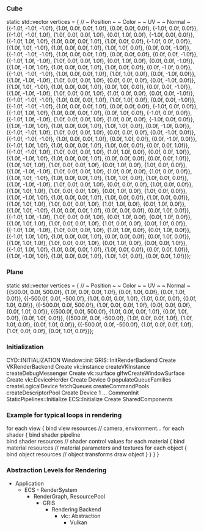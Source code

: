 ### Cube

static std::vector<Vertex> vertices = {
    //    ~ Position ~            ~ Color ~                ~ UV ~              ~ Normal ~
    {{-1.0f, -1.0f, -1.0f}, {1.0f, 0.0f, 0.0f, 1.0f}, {0.0f, 0.0f, 0.0f}, {-1.0f, 0.0f, 0.0f}},
    {{-1.0f, -1.0f, 1.0f}, {1.0f, 0.0f, 0.0f, 1.0f}, {0.0f, 1.0f, 0.0f}, {-1.0f, 0.0f, 0.0f}},
    {{-1.0f, 1.0f, 1.0f}, {1.0f, 0.0f, 0.0f, 1.0f}, {1.0f, 0.0f, 0.0f}, {-1.0f, 0.0f, 0.0f}},
    {{1.0f, 1.0f, -1.0f}, {1.0f, 0.0f, 0.0f, 1.0f}, {1.0f, 1.0f, 0.0f}, {0.0f, 0.0f, -1.0f}},
    {{-1.0f, -1.0f, -1.0f}, {1.0f, 0.0f, 0.0f, 1.0f}, {0.0f, 0.0f, 0.0f}, {0.0f, 0.0f, -1.0f}},
    {{-1.0f, 1.0f, -1.0f}, {1.0f, 0.0f, 0.0f, 1.0f}, {0.0f, 1.0f, 0.0f}, {0.0f, 0.0f, -1.0f}},
    {{1.0f, -1.0f, 1.0f}, {1.0f, 0.0f, 0.0f, 1.0f}, {1.0f, 0.0f, 0.0f}, {0.0f, -1.0f, 0.0f}},
    {{-1.0f, -1.0f, -1.0f}, {1.0f, 0.0f, 0.0f, 1.0f}, {1.0f, 1.0f, 0.0f}, {0.0f, -1.0f, 0.0f}},
    {{1.0f, -1.0f, -1.0f}, {1.0f, 0.0f, 0.0f, 1.0f}, {0.0f, 0.0f, 0.0f}, {0.0f, -1.0f, 0.0f}},
    {{1.0f, 1.0f, -1.0f}, {1.0f, 0.0f, 0.0f, 1.0f}, {0.0f, 1.0f, 0.0f}, {0.0f, 0.0f, -1.0f}},
    {{1.0f, -1.0f, -1.0f}, {1.0f, 0.0f, 0.0f, 1.0f}, {1.0f, 0.0f, 0.0f}, {0.0f, 0.0f, -1.0f}},
    {{-1.0f, -1.0f, -1.0f}, {1.0f, 0.0f, 0.0f, 1.0f}, {1.0f, 1.0f, 0.0f}, {0.0f, 0.0f, -1.0f}},
    {{-1.0f, -1.0f, -1.0f}, {1.0f, 0.0f, 0.0f, 1.0f}, {0.0f, 0.0f, 0.0f}, {-1.0f, 0.0f, 0.0f}},
    {{-1.0f, 1.0f, 1.0f}, {1.0f, 0.0f, 0.0f, 1.0f}, {0.0f, 1.0f, 0.0f}, {-1.0f, 0.0f, 0.0f}},
    {{-1.0f, 1.0f, -1.0f}, {1.0f, 0.0f, 0.0f, 1.0f}, {1.0f, 0.0f, 0.0f}, {-1.0f, 0.0f, 0.0f}},
    {{1.0f, -1.0f, 1.0f}, {1.0f, 0.0f, 0.0f, 1.0f}, {1.0f, 1.0f, 0.0f}, {0.0f, -1.0f, 0.0f}},
    {{-1.0f, -1.0f, 1.0f}, {1.0f, 0.0f, 0.0f, 1.0f}, {0.0f, 0.0f, 0.0f}, {0.0f, -1.0f, 0.0f}},
    {{-1.0f, -1.0f, -1.0f}, {1.0f, 0.0f, 0.0f, 1.0f}, {0.0f, 1.0f, 0.0f}, {0.0f, -1.0f, 0.0f}},
    {{-1.0f, 1.0f, 1.0f}, {1.0f, 0.0f, 0.0f, 1.0f}, {1.0f, 0.0f, 0.0f}, {0.0f, 0.0f, 1.0f}},
    {{-1.0f, -1.0f, 1.0f}, {1.0f, 0.0f, 0.0f, 1.0f}, {1.0f, 1.0f, 0.0f}, {0.0f, 0.0f, 1.0f}},
    {{1.0f, -1.0f, 1.0f}, {1.0f, 0.0f, 0.0f, 1.0f}, {0.0f, 0.0f, 0.0f}, {0.0f, 0.0f, 1.0f}},
    {{1.0f, 1.0f, 1.0f}, {1.0f, 0.0f, 0.0f, 1.0f}, {0.0f, 1.0f, 0.0f}, {1.0f, 0.0f, 0.0f}},
    {{1.0f, -1.0f, -1.0f}, {1.0f, 0.0f, 0.0f, 1.0f}, {1.0f, 0.0f, 0.0f}, {1.0f, 0.0f, 0.0f}},
    {{1.0f, 1.0f, -1.0f}, {1.0f, 0.0f, 0.0f, 1.0f}, {1.0f, 1.0f, 0.0f}, {1.0f, 0.0f, 0.0f}},
    {{1.0f, -1.0f, -1.0f}, {1.0f, 0.0f, 0.0f, 1.0f}, {0.0f, 0.0f, 0.0f}, {1.0f, 0.0f, 0.0f}},
    {{1.0f, 1.0f, 1.0f}, {1.0f, 0.0f, 0.0f, 1.0f}, {0.0f, 1.0f, 0.0f}, {1.0f, 0.0f, 0.0f}},
    {{1.0f, -1.0f, 1.0f}, {1.0f, 0.0f, 0.0f, 1.0f}, {1.0f, 0.0f, 0.0f}, {1.0f, 0.0f, 0.0f}},
    {{1.0f, 1.0f, 1.0f}, {1.0f, 0.0f, 0.0f, 1.0f}, {1.0f, 1.0f, 0.0f}, {0.0f, 1.0f, 0.0f}},
    {{1.0f, 1.0f, -1.0f}, {1.0f, 0.0f, 0.0f, 1.0f}, {0.0f, 0.0f, 0.0f}, {0.0f, 1.0f, 0.0f}},
    {{-1.0f, 1.0f, -1.0f}, {1.0f, 0.0f, 0.0f, 1.0f}, {0.0f, 1.0f, 0.0f}, {0.0f, 1.0f, 0.0f}},
    {{1.0f, 1.0f, 1.0f}, {1.0f, 0.0f, 0.0f, 1.0f}, {1.0f, 0.0f, 0.0f}, {0.0f, 1.0f, 0.0f}},
    {{-1.0f, 1.0f, -1.0f}, {1.0f, 0.0f, 0.0f, 1.0f}, {1.0f, 1.0f, 0.0f}, {0.0f, 1.0f, 0.0f}},
    {{-1.0f, 1.0f, 1.0f}, {1.0f, 0.0f, 0.0f, 1.0f}, {0.0f, 0.0f, 0.0f}, {0.0f, 1.0f, 0.0f}},
    {{1.0f, 1.0f, 1.0f}, {1.0f, 0.0f, 0.0f, 1.0f}, {0.0f, 1.0f, 0.0f}, {0.0f, 0.0f, 1.0f}},
    {{-1.0f, 1.0f, 1.0f}, {1.0f, 0.0f, 0.0f, 1.0f}, {1.0f, 0.0f, 0.0f}, {0.0f, 0.0f, 1.0f}},
    {{1.0f, -1.0f, 1.0f}, {1.0f, 0.0f, 0.0f, 1.0f}, {1.0f, 1.0f, 0.0f}, {0.0f, 0.0f, 1.0f}}};

### Plane

static std::vector<Vertex> vertices = {
    //    ~ Position ~               ~ Color ~                ~ UV ~            ~ Normal ~
    {{500.0f, 0.0f, 500.0f}, {1.0f, 0.0f, 0.0f, 1.0f}, {0.0f, 1.0f, 0.0f}, {0.0f, 1.0f, 0.0f}},
    {{-500.0f, 0.0f, -500.0f}, {1.0f, 0.0f, 0.0f, 1.0f}, {1.0f, 0.0f, 0.0f}, {0.0f, 1.0f, 0.0f}},
    {{-500.0f, 0.0f, 500.0f}, {1.0f, 0.0f, 0.0f, 1.0f}, {0.0f, 0.0f, 0.0f}, {0.0f, 1.0f, 0.0f}},
    {{500.0f, 0.0f, 500.0f}, {1.0f, 0.0f, 0.0f, 1.0f}, {0.0f, 1.0f, 0.0f}, {0.0f, 1.0f, 0.0f}},
    {{500.0f, 0.0f, -500.0f}, {1.0f, 0.0f, 0.0f, 1.0f}, {1.0f, 1.0f, 0.0f}, {0.0f, 1.0f, 0.0f}},
    {{-500.0f, 0.0f, -500.0f}, {1.0f, 0.0f, 0.0f, 1.0f}, {1.0f, 0.0f, 0.0f}, {0.0f, 1.0f, 0.0f}}};

### Initialization

CYD::INITIALIZATION
    Window::init
    GRIS::InitRenderBackend<VK>
        Create VKRenderBackend
            Create vk::instance
                createVKInstance
                createDebugMessenger
            Create vk::surface
                glfwCreateWindowSurface
            Create vk::DeviceHerder
                Create Device 0
                    populateQueueFamilies
                    createLogicalDevice
                    fetchQueues
                    createCommandPools
                    createDescriptorPool
                Create Device 1
                ...
        CommonInit
            StaticPipelines::Initialize
    ECS::Initialize
        Create SharedComponents

### Example for typical loops in rendering

for each view {
  bind view resources          // camera, environment...
  for each shader {
    bind shader pipeline  
    bind shader resources      // shader control values
    for each material {
      bind material resources  // material parameters and textures
      for each object {
        bind object resources  // object transforms
        draw object
      }
    }
  }
}

### Abstraction Levels for Rendering

* Application
  * ECS - RenderSystem
    * RenderGraph, ResourcePool
      * GRIS
        * Rendering Backend
            * vk:: Abstraction
                * Vulkan